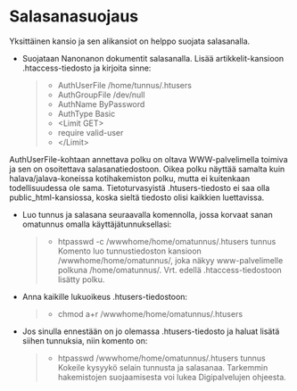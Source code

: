 # Salasanasuojaus

Yksittäinen kansio ja sen alikansiot on helppo suojata salasanalla.

- Suojataan Nanonanon dokumentit salasanalla. Lisää artikkelit-kansioon .htaccess-tiedosto ja kirjoita sinne:
  > - AuthUserFile /home/tunnus/.htusers
  > - AuthGroupFile /dev/null
  > - AuthName ByPassword
  > - AuthType Basic
  > - \<Limit GET>
  > - require valid-user
  > - \</Limit>

AuthUserFile-kohtaan annettava polku on oltava WWW-palvelimella toimiva ja sen on osoitettava salasanatiedostoon. Oikea polku näyttää samalta kuin halava/jalava-koneissa kotihakemiston polku, mutta ei kuitenkaan todellisuudessa ole sama. Tietoturvasyistä .htusers-tiedosto ei saa olla public_html-kansiossa, koska sieltä tiedosto olisi kaikkien luettavissa.

- Luo tunnus ja salasana seuraavalla komennolla, jossa korvaat sanan omatunnus omalla käyttäjätunnuksellasi:
  > - htpasswd -c /wwwhome/home/omatunnus/.htusers tunnus
  >   Komento luo tunnustiedoston kansioon /wwwhome/home/omatunnus/, joka näkyy www-palvelimelle polkuna /home/omatunnus/. Vrt. edellä .htaccess-tiedostoon lisätty polku.
- Anna kaikille lukuoikeus .htusers-tiedostoon:
  > - chmod a+r /wwwhome/home/omatunnus/.htusers
- Jos sinulla ennestään on jo olemassa .htusers-tiedosto ja haluat lisätä siihen tunnuksia, niin komento on:
  > - htpasswd /wwwhome/home/omatunnus/.htusers tunnus
  >   Kokeile kysyykö selain tunnusta ja salasanaa.
  >   Tarkemmin hakemistojen suojaamisesta voi lukea Digipalvelujen ohjeesta.
